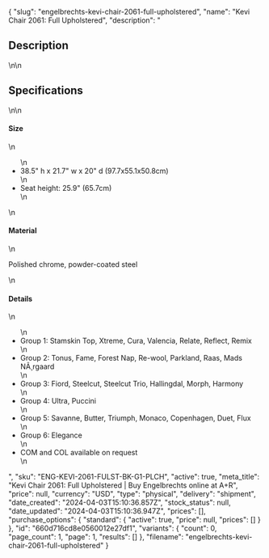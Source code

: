 {
  "slug": "engelbrechts-kevi-chair-2061-full-upholstered",
  "name": "Kevi Chair 2061: Full Upholstered",
  "description": "<h2>Description</h2>\n<!-- split -->\n<h2>Specifications</h2>\n<!-- split -->\n<h4>Size</h4>\n<ul>\n<li>38.5\" h x 21.7\" w x 20\" d (97.7x55.1x50.8cm)</li>\n<li>Seat height: 25.9\" (65.7cm)</li>\n</ul>\n<h4>Material</h4>\n<p>Polished chrome, powder-coated steel</p>\n<h4>Details</h4>\n<ul>\n<li>Group 1: Stamskin Top, Xtreme, Cura, Valencia, Relate, Reflect, Remix</li>\n<li>Group 2: Tonus, Fame, Forest Nap, Re-wool, Parkland, Raas, Mads NÃ¸rgaard</li>\n<li>Group 3: Fiord, Steelcut, Steelcut Trio, Hallingdal, Morph, Harmony</li>\n<li>Group 4: Ultra, Puccini</li>\n<li>Group 5: Savanne, Butter, Triumph, Monaco, Copenhagen, Duet, Flux</li>\n<li>Group 6: Elegance</li>\n<li>COM and COL available on request</li>\n</ul>",
  "sku": "ENG-KEVI-2061-FULST-BK-G1-PLCH",
  "active": true,
  "meta_title": "Kevi Chair 2061: Full Upholstered | Buy Engelbrechts online at A+R",
  "price": null,
  "currency": "USD",
  "type": "physical",
  "delivery": "shipment",
  "date_created": "2024-04-03T15:10:36.857Z",
  "stock_status": null,
  "date_updated": "2024-04-03T15:10:36.947Z",
  "prices": [],
  "purchase_options": {
    "standard": {
      "active": true,
      "price": null,
      "prices": []
    }
  },
  "id": "660d716cd8e0560012e27df1",
  "variants": {
    "count": 0,
    "page_count": 1,
    "page": 1,
    "results": []
  },
  "filename": "engelbrechts-kevi-chair-2061-full-upholstered"
}